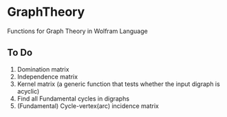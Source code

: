 # GraphTheory
Functions for Graph Theory in Wolfram Language

## To Do
1. Domination matrix
2. Independence matrix
3. Kernel matrix (a generic function that tests whether the input digraph is acyclic)
4. Find all Fundamental cycles in digraphs
5. (Fundamental) Cycle-vertex(arc) incidence matrix